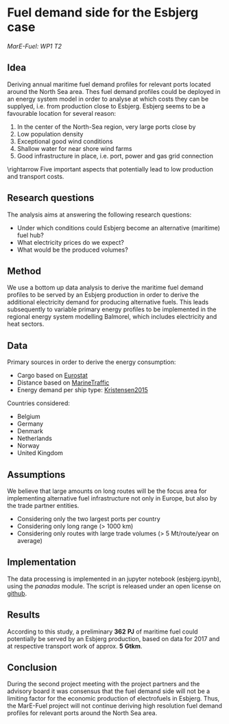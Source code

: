 # Fuel demand side for the Esbjerg case

*MarE-Fuel: WP1 T2*

## Idea
Deriving annual maritime fuel demand profiles for relevant ports located around the North Sea area. Thes fuel demand profiles could be deployed in an energy system model in order to analyse at which costs they can be supplyed, i.e. from production close to Esbjerg. Esbjerg seems to be a favourable location for several reason:

1. In the center of the North-Sea region, very large ports close by
2. Low population density
3. Exceptional good wind conditions
4. Shallow water for near shore wind farms
5. Good infrastructure in place, i.e. port, power and gas grid connection

\rightarrow Five important aspects that potentially lead to low production and transport costs.

## Research questions
The analysis aims at answering the following research questions:
- Under which conditions could Esbjerg become an alternative (maritime) fuel hub?
- What electricity prices do we expect?
- What would be the produced volumes?

## Method
We use a bottom up data analysis to derive the maritime fuel demand profiles to be served by an Esbjerg production in order to derive the additional electricity demand for producing alternative fuels. This leads subsequently to variable primary energy profiles to be implemented in the regional energy system modelling Balmorel, which includes electricity and heat sectors.


## Data
Primary sources in order to derive the energy consumption:
- Cargo based on [Eurostat](https://ec.europa.eu/eurostat/data/database)
- Distance based on [MarineTraffic](https://www.marinetraffic.com/en/ais/home/centerx:-12.0/centery:25.0/zoom:4)
- Energy demand per ship type: [Kristensen2015](https://www.danishshipping.dk/en/policy/klimapolitik/beregningsvaerktoejer/download/Basic_Model_Linkarea_Link/806/energy-demand-and-emissions-of-marine-engines-september-2015.pdf)

Countries considered:
- Belgium
- Germany
- Denmark
- Netherlands
- Norway
- United Kingdom

## Assumptions
We believe that large amounts on long routes will be the focus area for implementing alternative fuel infrastructure not only in Europe, but also by the trade partner entities.

- Considering only the two largest ports per country
- Considering only long range (> 1000 km)
- Considering only routes with large trade volumes (> 5 Mt/route/year on average)


## Implementation
The data processing is implemented in an jupyter notebook (esbjerg.ipynb), using the *panadas* module. The script is released under an open license on [github](https://github.com/mare-fuel/esbjerg_demand).

## Results

According to this study, a preliminary __362__ __PJ__ of maritime fuel could potentially be served by an Esbjerg production, based on data for 2017 and at respective transport work of approx. __5__ __Gtkm__.

## Conclusion
During the second project meeting with the project partners and the advisory board it was consensus that the fuel demand side will not be a limiting factor for the economic production of electrofuels in Esbjerg. Thus, the MarE-Fuel project will not continue deriving high resolution fuel demand profiles for relevant ports around the North Sea area.
